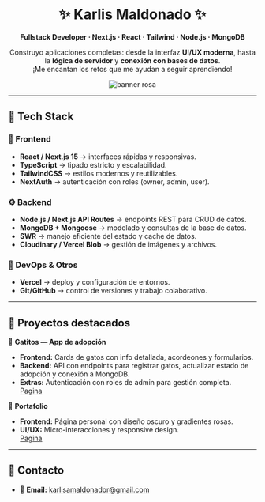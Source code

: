 <div align="center">

# ✨ Karlis Maldonado ✨

**Fullstack Developer · Next.js · React · Tailwind · Node.js · MongoDB**

Construyo aplicaciones completas: desde la interfaz **UI/UX moderna**, hasta la **lógica de servidor** y **conexión con bases de datos**.  
¡Me encantan los retos que me ayudan a seguir aprendiendo!

<!-- Banner -->
<img src="https://capsule-render.vercel.app/api?type=soft&height=120&color=0:ff9bd3,100:bb86fc&text=Hola%20(˶ᵔ%20ᵕ%20ᵔ˶)&fontColor=ffffff&fontSize=28" alt="banner rosa" />

</div>


---

## 🧰 Tech Stack

### 🌸 Frontend
- **React / Next.js 15** → interfaces rápidas y responsivas.  
- **TypeScript** → tipado estricto y escalabilidad.  
- **TailwindCSS** → estilos modernos y reutilizables.  
- **NextAuth** → autenticación con roles (owner, admin, user).  

### ⚙️ Backend
- **Node.js / Next.js API Routes** → endpoints REST para CRUD de datos.  
- **MongoDB + Mongoose** → modelado y consultas de la base de datos.  
- **SWR** → manejo eficiente del estado y cache de datos.  
- **Cloudinary / Vercel Blob** → gestión de imágenes y archivos.  

### 🚀 DevOps & Otros
- **Vercel** → deploy y configuración de entornos.  
- **Git/GitHub** → control de versiones y trabajo colaborativo.  

---

## 🌸 Proyectos destacados

🐾 **Gatitos — App de adopción**  
- **Frontend:** Cards de gatos con info detallada, acordeones y formularios.  
- **Backend:** API con endpoints para registrar gatos, actualizar estado de adopción y conexión a MongoDB.  
- **Extras:** Autenticación con roles de admin para gestión completa.  
  [Pagina](https://gatitos-delta.vercel.app/)

💼 **Portafolio**  
- **Frontend:** Página personal con diseño oscuro y gradientes rosas.  
- **UI/UX:** Micro-interacciones y responsive design.  
  [Pagina](https://portafolioweb-sandy.vercel.app/)
---


## 🤝 Contacto

- 📧 **Email:** karlisamaldonador@gmail.com  
